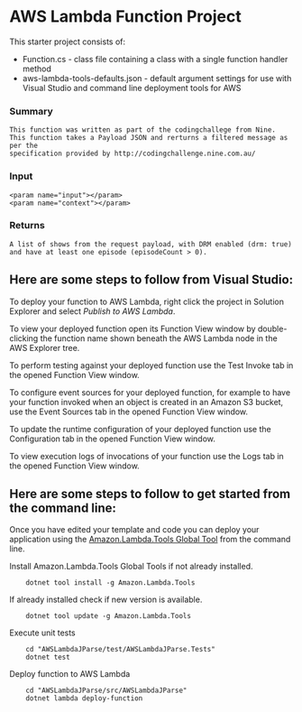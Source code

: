 # AWS Lambda Function Project

This starter project consists of:
* Function.cs - class file containing a class with a single function handler method
* aws-lambda-tools-defaults.json - default argument settings for use with Visual Studio and command line deployment tools for AWS
 
### Summary
    This function was written as part of the codingchallege from Nine.
    This function takes a Payload JSON and rerturns a filtered message as per the 
    specification provided by http://codingchallenge.nine.com.au/
 
### Input
	<param name="input"></param>
    <param name="context"></param>

### Returns
    A list of shows from the request payload, with DRM enabled (drm: true) 
    and have at least one episode (episodeCount > 0).







 
## Here are some steps to follow from Visual Studio:

To deploy your function to AWS Lambda, right click the project in Solution Explorer and select *Publish to AWS Lambda*.

To view your deployed function open its Function View window by double-clicking the function name shown beneath the AWS Lambda node in the AWS Explorer tree.

To perform testing against your deployed function use the Test Invoke tab in the opened Function View window.

To configure event sources for your deployed function, for example to have your function invoked when an object is created in an Amazon S3 bucket, use the Event Sources tab in the opened Function View window.

To update the runtime configuration of your deployed function use the Configuration tab in the opened Function View window.

To view execution logs of invocations of your function use the Logs tab in the opened Function View window.

## Here are some steps to follow to get started from the command line:

Once you have edited your template and code you can deploy your application using the [Amazon.Lambda.Tools Global Tool](https://github.com/aws/aws-extensions-for-dotnet-cli#aws-lambda-amazonlambdatools) from the command line.

Install Amazon.Lambda.Tools Global Tools if not already installed.
```
    dotnet tool install -g Amazon.Lambda.Tools
```

If already installed check if new version is available.
```
    dotnet tool update -g Amazon.Lambda.Tools
```

Execute unit tests
```
    cd "AWSLambdaJParse/test/AWSLambdaJParse.Tests"
    dotnet test
```

Deploy function to AWS Lambda
```
    cd "AWSLambdaJParse/src/AWSLambdaJParse"
    dotnet lambda deploy-function
```
